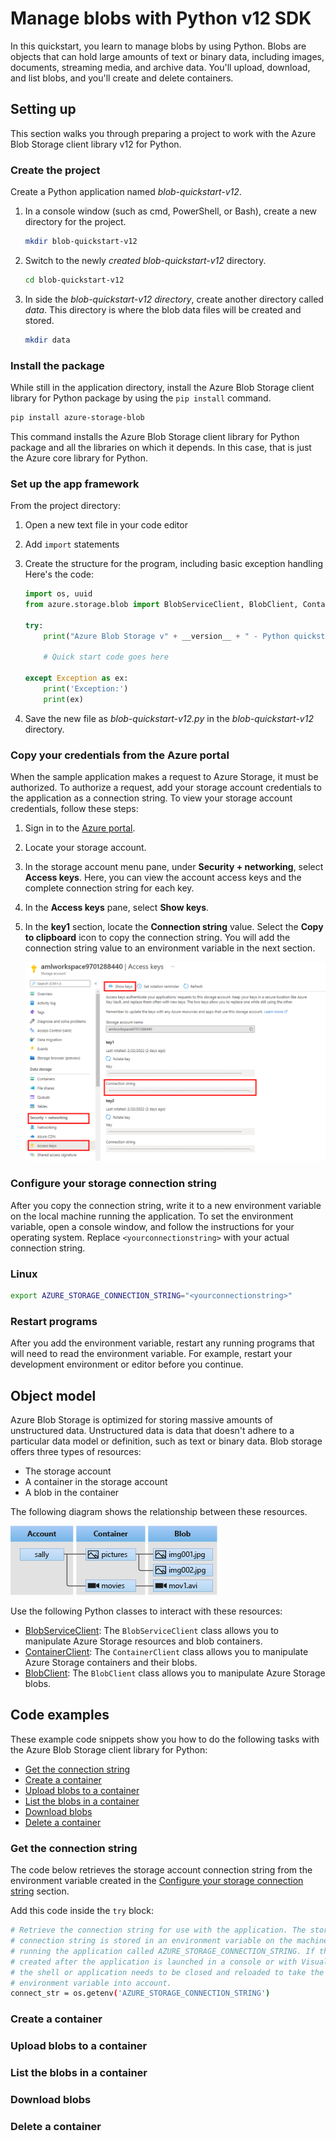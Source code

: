 # Manage blobs with Python v12 SDK
In this quickstart, you learn to manage blobs by using Python. Blobs are objects that can hold large amounts of text or binary data, including images, documents, streaming media, and archive data. You'll upload, download, and list blobs, and you'll create and delete containers.

## Setting up
This section walks you through preparing a project to work with the Azure Blob Storage client library v12 for Python.

### Create the project
Create a Python application named *blob-quickstart-v12*.

1. In a console window (such as cmd, PowerShell, or Bash), create a new directory for the project.

    ```bash
    mkdir blob-quickstart-v12
    ```

2. Switch to the newly *created blob-quickstart-v12* directory.
    ```bash
    cd blob-quickstart-v12
    ```

3. In side the *blob-quickstart-v12 directory*, create another directory called *data*. This directory is where the blob data files will be created and stored.
    
    ```bash
    mkdir data
    ```

### Install the package
While still in the application directory, install the Azure Blob Storage client library for Python package by using the `pip install` command.

```bash
pip install azure-storage-blob
```

This command installs the Azure Blob Storage client library for Python package and all the libraries on which it depends. In this case, that is just the Azure core library for Python.

### Set up the app framework
From the project directory:

1. Open a new text file in your code editor
2. Add `import` statements
3. Create the structure for the program, including basic exception handling
    Here's the code:
    
    ```python
    import os, uuid
    from azure.storage.blob import BlobServiceClient, BlobClient, ContainerClient, __version__

    try:
        print("Azure Blob Storage v" + __version__ + " - Python quickstart sample")

        # Quick start code goes here

    except Exception as ex:
        print('Exception:')
        print(ex)
    ```
    
4. Save the new file as *blob-quickstart-v12.py* in the *blob-quickstart-v12* directory.

### Copy your credentials from the Azure portal
When the sample application makes a request to Azure Storage, it must be authorized. To authorize a request, add your storage account credentials to the application as a connection string. To view your storage account credentials, follow these steps:

1. Sign in to the [Azure portal](https://portal.azure.com/).
2. Locate your storage account.
3. In the storage account menu pane, under **Security + networking**, select **Access keys**. Here, you can view the account access keys and the complete connection string for each key.

4. In the **Access keys** pane, select **Show keys**.
5. In the **key1** section, locate the **Connection string** value. Select the **Copy to clipboard** icon to copy the connection string. You will add the connection string value to an environment variable in the next section.


    ![Access keys](assets/storage-account-access-key.png)

### Configure your storage connection string
After you copy the connection string, write it to a new environment variable on the local machine running the application. To set the environment variable, open a console window, and follow the instructions for your operating system. Replace `<yourconnectionstring>` with your actual connection string.

### Linux
```bash
export AZURE_STORAGE_CONNECTION_STRING="<yourconnectionstring>"
```

### Restart programs
After you add the environment variable, restart any running programs that will need to read the environment variable. For example, restart your development environment or editor before you continue.

## Object model
Azure Blob Storage is optimized for storing massive amounts of unstructured data. Unstructured data is data that doesn't adhere to a particular data model or definition, such as text or binary data. Blob storage offers three types of resources:

- The storage account
- A container in the storage account
- A blob in the container

The following diagram shows the relationship between these resources.

![Blob storage](assets/blob-storage-structure.png)


Use the following Python classes to interact with these resources:

- [BlobServiceClient](https://docs.microsoft.com/en-us/python/api/azure-storage-blob/azure.storage.blob.blobserviceclient): The `BlobServiceClient` class allows you to manipulate Azure Storage resources and blob containers.
- [ContainerClient](https://docs.microsoft.com/en-us/python/api/azure-storage-blob/azure.storage.blob.containerclient): The `ContainerClient` class allows you to manipulate Azure Storage containers and their blobs.
- [BlobClient](https://docs.microsoft.com/en-us/python/api/azure-storage-blob/azure.storage.blob.blobclient): The `BlobClient` class allows you to manipulate Azure Storage blobs.

## Code examples
These example code snippets show you how to do the following tasks with the Azure Blob Storage client library for Python:

- [Get the connection string](#get-the-connection-string)
- [Create a container](#create-a-container)
- [Upload blobs to a container](#upload-blobs-to-a-container)
- [List the blobs in a container](#list-the-blobs-in-a-container)
- [Download blobs](#download-blobs)
- [Delete a container](#delete-a-container)

### Get the connection string
The code below retrieves the storage account connection string from the environment variable created in the [Configure your storage connection string](#configure-your-storage-connection-string) section.

Add this code inside the `try` block:

```bash
# Retrieve the connection string for use with the application. The storage
# connection string is stored in an environment variable on the machine
# running the application called AZURE_STORAGE_CONNECTION_STRING. If the environment variable is
# created after the application is launched in a console or with Visual Studio,
# the shell or application needs to be closed and reloaded to take the
# environment variable into account.
connect_str = os.getenv('AZURE_STORAGE_CONNECTION_STRING')
```


### Create a container


### Upload blobs to a container


### List the blobs in a container


### Download blobs


### Delete a container


